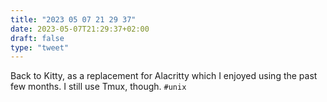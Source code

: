 ```yaml
---
title: "2023 05 07 21 29 37"
date: 2023-05-07T21:29:37+02:00
draft: false
type: "tweet"
---
```


Back to Kitty, as a replacement for Alacritty which I enjoyed using the past few months. I still use Tmux, though. `#unix`
